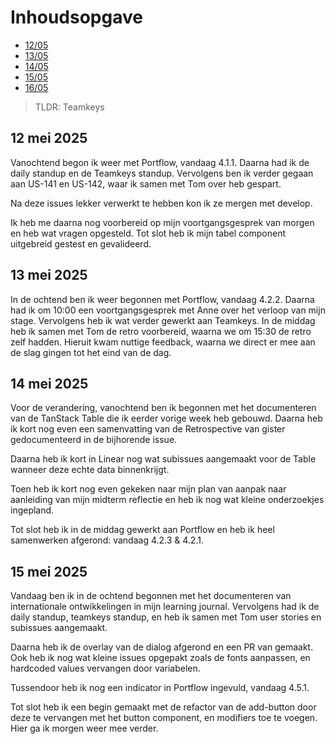# Inhoudsopgave

  - [12/05](#5-mei-2025)
  - [13/05](#6-mei-2025)
  - [14/05](#7-mei-2025)
  - [15/05](#8-mei-2025)
  - [16/05](#9-mei-2025)

> TLDR: Teamkeys

## 12 mei 2025

Vanochtend begon ik weer met Portflow, vandaag 4.1.1. Daarna had ik de daily standup en de Teamkeys standup. Vervolgens ben ik verder gegaan aan US-141 en US-142, waar ik samen met Tom over heb gespart. 

Na deze issues lekker verwerkt te hebben kon ik ze mergen met develop.

Ik heb me daarna nog voorbereid op mijn voortgangsgesprek van morgen en heb wat vragen opgesteld. Tot slot heb ik mijn tabel component uitgebreid gestest en gevalideerd.

## 13 mei 2025

In de ochtend ben ik weer begonnen met Portflow, vandaag 4.2.2. Daarna had ik om 10:00 een voortgangsgesprek met Anne over het verloop van mijn stage. Vervolgens heb ik wat verder gewerkt aan Teamkeys.
In de middag heb ik samen met Tom de retro voorbereid, waarna we om 15:30 de retro zelf hadden. Hieruit kwam nuttige feedback, waarna we direct er mee aan de slag gingen tot het eind van de dag.

## 14 mei 2025

Voor de verandering, vanochtend ben ik begonnen met het documenteren van de TanStack Table die ik eerder vorige week heb gebouwd. Daarna heb ik kort nog even een samenvatting van de Retrospective van gister gedocumenteerd in de bijhorende issue. 

Daarna heb ik kort in Linear nog wat subissues aangemaakt voor de Table wanneer deze echte data binnenkrijgt.

Toen heb ik kort nog even gekeken naar mijn plan van aanpak naar aanleiding van mijn midterm reflectie en heb ik nog wat kleine onderzoekjes ingepland.

Tot slot heb ik in de middag gewerkt aan Portflow en heb ik heel samenwerken afgerond: vandaag 4.2.3 & 4.2.1.

## 15 mei 2025

Vandaag ben ik in de ochtend begonnen met het documenteren van internationale ontwikkelingen in mijn learning journal. Vervolgens had ik de daily standup, teamkeys standup, en heb ik samen met Tom user stories en subissues aangemaakt.

Daarna heb ik de overlay van de dialog afgerond en een PR van gemaakt. Ook heb ik nog wat kleine issues opgepakt zoals de fonts aanpassen, en hardcoded values vervangen door variabelen. 

Tussendoor heb ik nog een indicator in Portflow ingevuld, vandaag 4.5.1.

Tot slot heb ik een begin gemaakt met de refactor van de add-button door deze te vervangen met het button component, en modifiers toe te voegen. Hier ga ik morgen weer mee verder.
